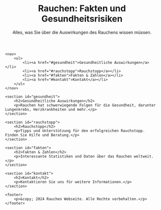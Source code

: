 <!DOCTYPE html>
<html lang="de">
<head>
    <meta charset="UTF-8">
    <meta name="viewport" content="width=device-width, initial-scale=1.0">
    <title>Rauchen - Informationen & Auswirkungen</title>
    <link rel="stylesheet" href="styles.css">
</head>
<body>
    <header>
        <h1>Rauchen: Fakten und Gesundheitsrisiken</h1>
        <p>Alles, was Sie über die Auswirkungen des Rauchens wissen müssen.</p>
    </header>

    <nav>
        <ul>
            <li><a href="#gesundheit">Gesundheitliche Auswirkungen</a></li>
            <li><a href="#rauchstopp">Rauchstopp</a></li>
            <li><a href="#fakten">Fakten & Zahlen</a></li>
            <li><a href="#kontakt">Kontakt</a></li>
        </ul>
    </nav>

    <section id="gesundheit">
        <h2>Gesundheitliche Auswirkungen</h2>
        <p>Rauchen hat schwerwiegende Folgen für die Gesundheit, darunter Lungenkrebs, Herzkrankheiten und mehr.</p>
    </section>

    <section id="rauchstopp">
        <h2>Rauchstopp</h2>
        <p>Tipps und Unterstützung für den erfolgreichen Rauchstopp. Finden Sie Hilfe und Beratung.</p>
    </section>

    <section id="fakten">
        <h2>Fakten & Zahlen</h2>
        <p>Interessante Statistiken und Daten über das Rauchen weltweit.</p>
    </section>

    <section id="kontakt">
        <h2>Kontakt</h2>
        <p>Kontaktieren Sie uns für weitere Informationen.</p>
    </section>

    <footer>
        <p>&copy; 2024 Rauchen Webseite. Alle Rechte vorbehalten.</p>
    </footer>
</body>
</html>

